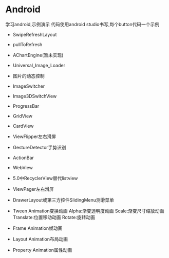 # Android
学习android,示例演示
代码使用android studio书写,每个button代码一个示例

- SwipeRefreshLayout
- pullToRefresh
- AChartEngine(暂未实现)
- Universal_Image_Loader
- 图片的动态控制
- ImageSwitcher
- Image3DSwitchView
- ProgressBar
- GridView
- CardView
- ViewFlipper左右滑屏
- GestureDetector手势识别
- ActionBar
- WebView
- 5.0中RecyclerView替代listview
- ViewPager左右滑屏
- DrawerLayout或第三方控件SlidingMenu测滑菜单


- Tween Animation变换动画
Alpha:渐变透明度动画
Scale:渐变尺寸缩放动画
Translate:位置移动动画
Rotate:旋转动画

- Frame Animation帧动画
- Layout Animation布局动画
- Property Animation属性动画




